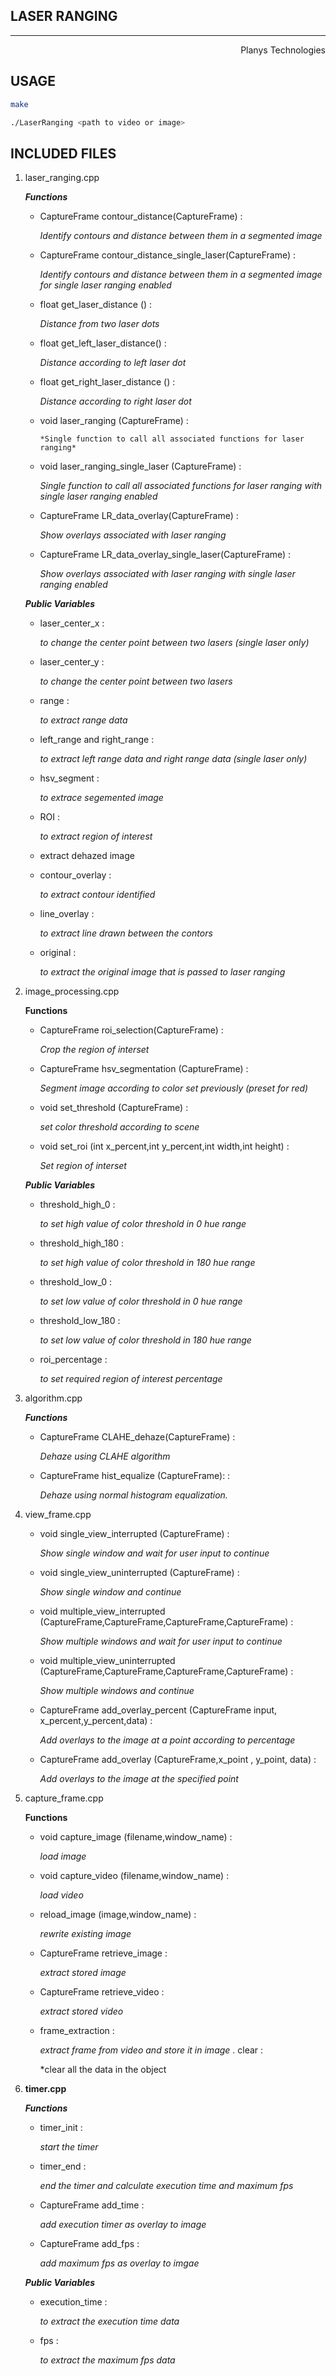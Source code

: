 
LASER RANGING
-----------------    
-----------------   
                                    
<div style="text-align: right"> Planys Technologies </div>

## USAGE
```bash
make

./LaserRanging <path to video or image>
```

## INCLUDED FILES

   

1. laser_ranging.cpp   
            
    ***Functions***

    * CaptureFrame contour_distance(CaptureFrame)              :
    
        *Identify contours and distance between them in a segmented image*              
    * CaptureFrame contour_distance_single_laser(CaptureFrame)   : 
    
        *Identify contours and distance between them in a segmented image for single laser ranging enabled*
    * float get_laser_distance ()             : 
    
        *Distance from two laser dots*
    * float get_left_laser_distance()     : 
    
        *Distance according to left laser dot*      
    * float get_right_laser_distance ()       : 
    
        *Distance according to right laser dot*  
    *   void laser_ranging (CaptureFrame)                  : 
    
            *Single function to call all associated functions for laser ranging*   
    * void laser_ranging_single_laser (CaptureFrame)     : 
    
        *Single function to call all associated functions for laser ranging with single laser ranging enabled*
    * CaptureFrame LR_data_overlay(CaptureFrame)                   : 
    
        *Show overlays associated with laser ranging*   
    * CaptureFrame LR_data_overlay_single_laser(CaptureFrame)       : 
    
        *Show overlays associated with laser ranging with single laser ranging enabled* 

    ***Public Variables***
    * laser_center_x                  : 
        
        *to change the center point between two lasers (single laser only)*
    * laser_center_y                  : 
        
        *to change the center point between two lasers*
    * range                           : 
        
        *to extract range data*
    * left_range and right_range      : 
        
        *to extract left range data and right range data (single laser only)*
    * hsv_segment                     : 
        
        *to extrace segemented image*
    * ROI                             : 
        
        *to extract region of interest*
    * extract dehazed image
    * contour_overlay                 : 
        
        *to extract contour identified*
    *  line_overlay                    : 
        
        *to extract line drawn between the contors*

    *  original                        : 
        
        *to extract the original image that is passed to laser ranging* 

2. image_processing.cpp

    **Functions**

    *  CaptureFrame roi_selection(CaptureFrame)                 :
        
        *Crop the region of interset*
    * CaptureFrame hsv_segmentation  (CaptureFrame)              : 
        
        *Segment image according to color set previously (preset for red)*
    *  void set_threshold (CaptureFrame)                : 
        
        *set color threshold according to scene*
    * void set_roi  (int x_percent,int y_percent,int width,int height)                       : 
        
        *Set region of interset*

    ***Public Variables***

    * threshold_high_0                : 
        
        *to set high value of color threshold in 0 hue range*
    * threshold_high_180              : 
        
        *to set high value of color threshold in 180 hue range*
    * threshold_low_0                 : 
        
        *to set low value of color threshold in 0 hue range*
    * threshold_low_180               : 
        
        *to set low value of color threshold in 180 hue range*
    * roi_percentage                  : 
       
        *to set required region of interest percentage*

 3. algorithm.cpp


    ***Functions***
    * CaptureFrame CLAHE_dehaze(CaptureFrame)                     : 
        
        *Dehaze using CLAHE algorithm*
    * CaptureFrame hist_equalize (CaptureFrame):                     : 
       
        *Dehaze using normal histogram equalization.*
4. view_frame.cpp

    * void single_view_interrupted   (CaptureFrame)      : 
        
        *Show single window and wait for user input to continue*
    *  void single_view_uninterrupted (CaptureFrame)      : 
        
        *Show single window and continue*
    * void multiple_view_interrupted  (CaptureFrame,CaptureFrame,CaptureFrame,CaptureFrame)     : 
        
        *Show multiple windows and wait for user input to continue*
    * void multiple_view_uninterrupted (CaptureFrame,CaptureFrame,CaptureFrame,CaptureFrame)    : 
        
        *Show multiple windows and continue*
    * CaptureFrame add_overlay_percent (CaptureFrame input, x_percent,y_percent,data)            : 
        
        *Add overlays to the image at a point according to percentage*
    * CaptureFrame add_overlay (CaptureFrame,x_point , y_point, data)                    : 
        
         *Add overlays to the image at the specified point*
        
5. capture_frame.cpp

    **Functions**
   * void capture_image (filename,window_name)                  : 
        
        *load image*
    * void capture_video     (filename,window_name)               : 
    
        *load video*

    * reload_image        (image,window_name)             : 
    
        *rewrite existing image*
    * CaptureFrame retrieve_image                  : 
    
        *extract stored image*
    *  CaptureFrame retrieve_video                  : 
    
        *extract stored video*
    * frame_extraction                : 
    
        *extract frame from video and store it in  image*
    . clear                           : 
    
        *clear all the data in the object
        
6. **timer.cpp**    

    ***Functions***
    * timer_init                      : 
        
        *start the timer*
    * timer_end                       : 
        
        *end the timer and calculate execution time and maximum fps*
    * CaptureFrame add_time                        :    
       
        *add execution timer as overlay to image*
    * CaptureFrame add_fps                         : 
    
        *add maximum fps as overlay to imgae*

    ***Public Variables***
    *    execution_time                  : 
    
            *to extract the execution time data*

    * fps  :

        *to extract the maximum fps data*
        

